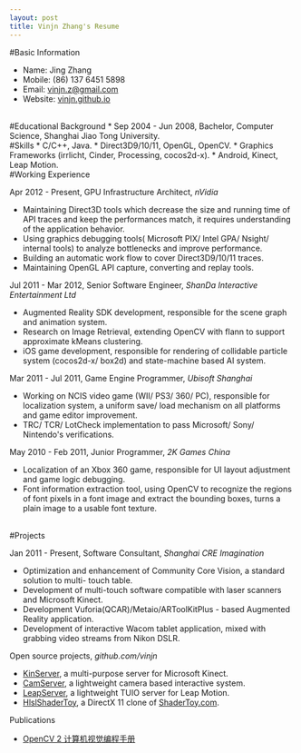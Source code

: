 ```yaml
---
layout: post
title: Vinjn Zhang's Resume
---
```

#Basic Information  
*   Name:       Jing Zhang 
*   Mobile:     (86) 137 6451 5898 
*   Email:      vinjn.z@gmail.com
*   Website:    [vinjn.github.io](http://vinjn.github.io/)   
<br>
#Educational Background
*   Sep 2004 - Jun 2008, Bachelor, Computer Science, Shanghai Jiao Tong University.   
<br>
#Skills   
*   C/C++, Java.
*   Direct3D9/10/11, OpenGL, OpenCV.
*   Graphics Frameworks (irrlicht, Cinder, Processing, cocos2d-x).
*   Android, Kinect, Leap Motion.   
<br>
#Working Experience  

Apr 2012 - Present, GPU Infrastructure Architect, *nVidia*  

*   Maintaining Direct3D tools which decrease the size and running time of API traces and keep the performances match, it requires understanding of the application behavior.
*   Using graphics debugging tools( Microsoft PIX/ Intel GPA/ Nsight/ internal tools) to analyze bottlenecks and improve performance.
*   Building an automatic work flow to cover Direct3D9/10/11 traces.
*   Maintaining OpenGL API capture, converting and replay tools.

Jul 2011 - Mar 2012, Senior Software Engineer, *ShanDa Interactive Entertainment Ltd*  

*   Augmented Reality SDK development, responsible for the scene graph and animation system.
*   Research on Image Retrieval, extending OpenCV with flann to support approximate kMeans clustering.
*   iOS game development, responsible for rendering of collidable particle system (cocos2d-x/ box2d) and state-machine based AI system.

Mar 2011 - Jul 2011, Game Engine Programmer, *Ubisoft Shanghai*  

*   Working on NCIS video game (WII/ PS3/ 360/ PC), responsible for localization system, a uniform save/ load mechanism on all platforms and game editor improvement.
*   TRC/ TCR/ LotCheck implementation to pass Microsoft/ Sony/ Nintendo's verifications.

May 2010 - Feb 2011, Junior Programmer, *2K Games China*  

*   Localization of an Xbox 360 game, responsible for UI layout adjustment and game logic debugging.
*   Font information extraction tool, using OpenCV to recognize the regions of font pixels in a font image and extract the bounding boxes, turns a plain image to a usable font texture.   
<br>
#Projects   

Jan 2011 - Present, Software Consultant, *Shanghai CRE Imagination*  

*   Optimization and enhancement of Community Core Vision, a standard solution to multi- touch table.
*   Development of multi-touch software compatible with laser scanners and Microsoft Kinect.
*   Development Vuforia(QCAR)/Metaio/ARToolKitPlus - based Augmented Reality application.
*   Development of interactive Wacom tablet application, mixed with grabbing video streams from Nikon DSLR.
   
Open source projects, *github.com/vinjn*  

*   [KinServer](https://github.com/vinjn/KinServer), a multi-purpose server for Microsoft Kinect.
*   [CamServer](http://github.com/vinjn/CamServer/), a lightweight camera based interactive system.
*   [LeapServer](https://github.com/vinjn/LeapServer/), a lightweight TUIO server for Leap Motion.
*   [HlslShaderToy](http://github.com/vinjn/HlslShaderToy/), a DirectX 11 clone of [ShaderToy.com](https://www.shadertoy.com/).

Publications

*   [OpenCV 2 计算机视觉编程手册](http://www.amazon.cn/OpenCV2%E8%AE%A1%E7%AE%97%E6%9C%BA%E8%A7%86%E8%A7%89%E7%BC%96%E7%A8%8B%E6%89%8B%E5%86%8C-Robert-Laganiere%E8%91%97-%E5%BC%A0%E9%9D%99/dp/B00DO9TC6C/ref=sr_1_1?s=books&ie=UTF8&qid=1372747227&sr=1-1&keywords=OpenCV2%E8%AE%A1%E7%AE%97%E6%9C%BA%E8%A7%86%E8%A7%89%E7%BC%96%E7%A8%8B%E6%89%8B%E5%86%8C)
